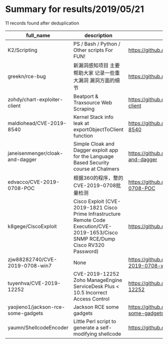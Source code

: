 
# Summary for results/2019/05/21
    
11 records found after deduplication

| full_name | description | html_url | matched_list | matched_count | pushed_at | size | stargazers_count | language | forks_count |
|------------------------------------|----------------------------------------------------------------------------------------------------------------------------------------|-------------------------------------------------------|---------------------------------------------------------------------------|-----------------|---------------------------|--------|--------------------|------------|---------------|
| K2/Scripting | PS / Bash / Python / Other scripts For FUN! | https://github.com/K2/Scripting | ['exploit'] | 1 | 2019-05-21 05:22:24+00:00 | 1438 | 51 | PowerShell | 6 |
| greekn/rce-bug | 新漏洞感知项目 主要帮助大家 记录一些重大漏洞 漏洞方面的细节 | https://github.com/greekn/rce-bug | ['rce'] | 1 | 2019-05-21 02:56:06+00:00 | 17725 | 203 | Python | 52 |
| zohdy/chart-exploiter-client | Beatport & Traxsource Web Scraping | https://github.com/zohdy/chart-exploiter-client | ['exploit'] | 1 | 2019-05-21 16:05:54+00:00 | 102 | 0 | HTML | 0 |
| maldiohead/CVE-2019-8540 | Kernel Stack info leak at exportObjectToClient function | https://github.com/maldiohead/CVE-2019-8540 | ['cve-2'] | 1 | 2019-05-21 08:32:39+00:00 | 14 | 40 | C | 16 |
| janeisenmenger/cloak-and-dagger | Simple Cloak and Dagger exploit app for the Language Based Security course at Chalmers | https://github.com/janeisenmenger/cloak-and-dagger | ['exploit'] | 1 | 2019-05-21 14:32:38+00:00 | 135 | 0 | Kotlin | 0 |
| edvacco/CVE-2019-0708-POC | 根据360的程序，整的CVE-2019-0708批量检测 | https://github.com/edvacco/CVE-2019-0708-POC | ['cve poc', 'cve-2'] | 2 | 2019-05-21 07:51:09+00:00 | 6180 | 0 | Python | 8 |
| k8gege/CiscoExploit | Cisco Exploit (CVE-2019-1821 Cisco Prime Infrastructure Remote Code Execution/CVE-2019-1653/Cisco SNMP RCE/Dump Cisco RV320 Password) | https://github.com/k8gege/CiscoExploit | ['0day', 'cve poc', 'exploit', 'rce', 'rce poc', 'remote code execution'] | 6 | 2019-05-21 14:52:36+00:00 | 1473 | 82 | Python | 48 |
| zjw88282740/CVE-2019-0708-win7 | None | https://github.com/zjw88282740/CVE-2019-0708-win7 | ['cve-2'] | 1 | 2019-05-21 13:17:42+00:00 | 19 | 0 | Python | 1 |
| tuyenhva/CVE-2019-12252 | CVE-2019-12252 Zoho ManageEngine ServiceDesk Plus < 10.5 Incorrect Access Control | https://github.com/tuyenhva/CVE-2019-12252 | ['cve-2'] | 1 | 2019-05-21 17:01:51+00:00 | 1 | 0 | | 0 |
| yaojieno1/jackson-rce-some-gadgets | Jackson RCE some gadgets | https://github.com/yaojieno1/jackson-rce-some-gadgets | ['rce'] | 1 | 2019-05-21 17:03:19+00:00 | 5 | 0 | Java | 0 |
| yaumn/ShellcodeEncoder | Little Perl script to generate a self-modifying shellcode | https://github.com/yaumn/ShellcodeEncoder | ['shellcode'] | 1 | 2019-05-21 20:21:22+00:00 | 2 | 0 | Perl | 0 |
